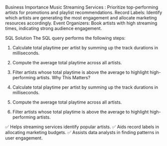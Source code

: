 Business Importance
Music Streaming Services : Prioritize top-performing artists for promotions and playlist recommendations.
Record Labels: Identify which artists are generating the most engagement and allocate marketing resources accordingly.
Event Organizers: Book artists with high streaming times, indicating strong audience engagement.


SQL Solution
The SQL query performs the following steps:
1. Calculate total playtime per artist by summing up the track durations in milliseconds.
2. Compute the average total playtime across all artists.
3. Filter artists whose total playtime is above the average to highlight high-performing artists.
Why This Matters?

1. Calculate total playtime per artist by summing up the track durations in milliseconds.
1. Compute the average total playtime across all artists.
1. Filter artists whose total playtime is above the average to highlight high-performing artists.


✅ Helps streaming services identify popular artists.
✅ Aids record labels in allocating marketing budgets.
✅ Assists data analysts in finding patterns in user engagement.
